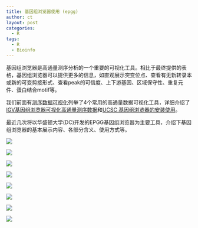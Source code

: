 ```yaml
---
title: 基因组浏览器使用 (epgg)
author: ct
layout: post
categories:
  - R
tags:
  - R
  - Bioinfo
---
```


基因组浏览器是高通量测序分析的一个重要的可视化工具。相比于最终提供的表格，基因组浏览器可以提供更多的信息，如直观展示突变位点、查看有无新转录本或新的可变剪接形式、查看peak的可信度、上下游基因、区域保守性、重复元件、蛋白结合motif等。

我们前面有[测序数据可视化](https://mp.weixin.qq.com/s/8EqULhLCyNttijO9bUm0BQ)列举了4个常用的高通量数据可视化工具，详细介绍了[IGV基因组浏览器可视化高通量测序数据](https://mp.weixin.qq.com/s/vWQUNgVujCTdZgZZ2_AZfQ)和[UCSC 基因组浏览器的安装使用](https://mp.weixin.qq.com/s/b7Cppdm-vMTgZfFVC3Q1lQ)。

最近几次将以华盛顿大学(DC)开发的EPGG基因组浏览器为主要工具，介绍下基因组浏览器的基本展示内容、各部分含义、使用方式等。

![](http://www.ehbio.com/ehbio_resource/epgg_navigation.png)


![](http://www.ehbio.com/ehbio_resource/epgg_gene.png)


![](http://www.ehbio.com/ehbio_resource/epgg_rep.png)

![](http://www.ehbio.com/ehbio_resource/epgg_numerical_track.png)

![](http://www.ehbio.com/ehbio_resource/epgg_linplot3.png)

![](http://www.ehbio.com/ehbio_resource/epgg_methylc_track.png)

![](http://www.ehbio.com/ehbio_resource/epgg_long_range_hic.png)

![](http://www.ehbio.com/ehbio_resource/epgg_snp_ld.png)



